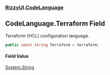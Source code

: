 ### [RizzyUI](RizzyUI 'RizzyUI').[CodeLanguage](RizzyUI.CodeLanguage 'RizzyUI.CodeLanguage')

## CodeLanguage.Terraform Field

Terraform (HCL) configuration language.

```csharp
public const string Terraform = terraform;
```

#### Field Value
[System.String](https://docs.microsoft.com/en-us/dotnet/api/System.String 'System.String')